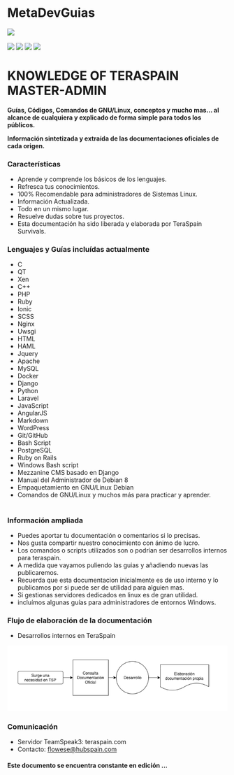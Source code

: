 # MetaDevGuias
![](https://github.com/flowese/teraspain-bot/blob/master/img/tsp_logo.png?raw=true)

![](https://img.shields.io/github/stars/pandao/editor.md.svg) ![](https://img.shields.io/github/forks/pandao/editor.md.svg) ![](https://img.shields.io/github/tag/pandao/editor.md.svg) ![](https://img.shields.io/github/release/pandao/editor.md.svg)

# KNOWLEDGE OF TERASPAIN MASTER-ADMIN

**Guías, Códigos, Comandos de GNU/Linux, conceptos y mucho mas... al alcance de cualquiera y explicado de forma simple para todos los públicos.**

**Información sintetizada y extraída de las documentaciones oficiales de cada origen.**

###  Características

- Aprende y comprende los básicos de los lenguajes.
- Refresca tus conocimientos.
- 100% Recomendable para administradores de Sistemas Linux.
- Información Actualizada.
- Todo en un mismo lugar.
- Resuelve dudas sobre tus proyectos.
- Esta documentación ha sido liberada y elaborada por TeraSpain Survivals.


### Lenguajes y Guías incluídas actualmente

- C
- QT
- Xen
- C++
- PHP
- Ruby
- Ionic
- SCSS
- Nginx
- Uwsgi
- HTML
- HAML
- Jquery
- Apache
- MySQL
- Docker
- Django
- Python
- Laravel
- JavaScript
- AngularJS
- Markdown
- WordPress
- Git/GitHub
- Bash Script
- PostgreSQL
- Ruby on Rails
- Windows Bash script
- Mezzanine CMS basado en Django
- Manual del Administrador de Debian 8
- Empaquetamiento en GNU/Linux Debian
- Comandos de GNU/Linux y muchos más para practicar y aprender.

#
### Información ampliada

- Puedes aportar tu documentación o comentarios si lo precisas.
- Nos gusta compartir nuestro conocimiento con ánimo de lucro.
- Los comandos o scripts utilizados son o podrían ser desarrollos internos para teraspain.
- A medida que vayamos puliendo las guias y añadiendo nuevas las publicaremos.
- Recuerda que esta documentacion inicialmente es de uso interno y lo publicamos por si puede ser de utilidad para alguien mas.
- Si gestionas servidores dedicados en linux es de gran utilidad.
- incluímos algunas guías para administradores de entornos Windows.

### Flujo de elaboración de la documentación

- Desarrollos internos en TeraSpain

![](https://github.com/flowese/MetaDevGuias/blob/master/img/flow-tsp-docs.png?raw=true)

### Comunicación

- Servidor TeamSpeak3: teraspain.com
- Contacto: flowese@hubspain.com

<h4> Este documento se encuentra constante en edición ... </h4>
